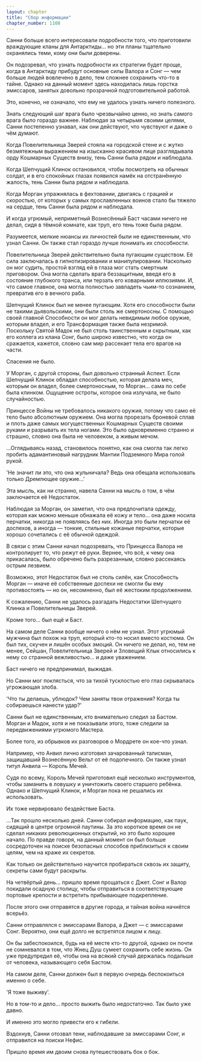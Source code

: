 ```yaml
---
layout: chapter
title: "Сбор информации"
chapter_number: 1108
---
```


Санни больше всего интересовали подробности того, что приготовили враждующие кланы для Антарктиды... но эти планы тщательно охранялись теми, кому они были доверены.

Он подозревал, что узнать подробности их стратегии будет проще, когда в Антарктиду прибудут основные силы Валора и Сонг — чем больше людей вовлечено в дело, тем сложнее сохранить что-то в тайне. Однако на данный момент здесь находилась лишь горстка эмиссаров, занятых довольно прозрачной подготовительной работой.

Это, конечно, не означало, что ему не удалось узнать ничего полезного.

Знать следующий шаг врага было чрезвычайно ценно, но знать самого врага было гораздо важнее. Наблюдая за четырьмя своими целями, Санни постепенно узнавал, как они действуют, что чувствуют и даже о чём думают.

Когда Повелительница Зверей стояла на городской стене и с жутко безмятежным выражением на изысканно красивом лице разглядывала орду Кошмарных Существ внизу, тень Санни была рядом и наблюдала.

Когда Шепчущий Клинок остановился, чтобы посмотреть на обычных солдат, и в его спокойных глазах появился намёк на отстранённую жалость, тень Санни была рядом и наблюдала.

Когда Морган упражнялась в фехтовании, двигаясь с грацией и скоростью, от которых у самых прославленных воинов стало бы тяжело на сердце, тень Санни была рядом и наблюдала.

И когда угрюмый, неприметный Вознесённый Баст часами ничего не делал, сидя в тёмной комнате, как труп, его тень тоже была рядом.

Разумеется, мелкие нюансы их личностей были не единственным, что узнал Санни. Он также стал гораздо лучше понимать их способности.

Повелительница Зверей действительно была пугающим существом. Её сила заключалась в гипнотизировании и манипулировании. Насколько он мог судить, простой взгляд ей в глаза мог стать смертным приговором. Она могла сделать врага беззащитным, введя его в состояние глубокого транса, или терзать его коварными иллюзиями. И, что самое главное, она могла полностью завладеть чьим-то сознанием, превратив его в вечного раба.

Шепчущий Клинок был не менее пугающим. Хотя его способности были не такими дьявольскими, они были столь же смертоносны. С помощью своей главной Способности он мог делать невидимым любое оружие, которым владел, и его Трансформация также была незримой. Поскольку Святой Мадок не был столь таинственным и скрытным, как его коллега из клана Сонг, было широко известно, что когда он сражается, кажется, словно сам мир рассекает тела его врагов на части.

Спасения не было.

У Морган, с другой стороны, был довольно странный Аспект. Если Шепчущий Клинок обладал способностью, которая делала меч, которым он владел, более смертоносным, то Морган... сама по себе была клинком. Ощущение остроты, которое она излучала, не было случайностью.

Принцессе Войны не требовалось никакого оружия, потому что само её тело было абсолютным оружием. Она могла прорезать броневой сплав и плоть даже самых могущественных Кошмарных Существ своими руками и разрывать их тела ногами. Это было одновременно странно и страшно, словно она была не человеком, а живым мечом.

...Оглядываясь назад, становилось понятно, как она смогла так легко пробить адамантиновый нагрудник Мантии Подземного Мира голой рукой.

'Не значит ли это, что она жульничала? Ведь она обещала использовать только Дремлющее оружие...'

Эта мысль, как ни странно, навела Санни на мысль о том, в чём заключается её Недостаток.

Наблюдая за Морган, он заметил, что она предпочитала одежду, которая как можно меньше обнажала её кожу и тело... она даже носила перчатки, никогда не появляясь без них. Иногда это были перчатки её доспехов, а иногда — тонкие, стильные кожаные перчатки, которые хорошо сочетались с её обычной одеждой.

В связи с этим Санни начал подозревать, что Принцесса Валора не контролирует то, что режут её руки. Вернее, что всё, к чему она прикасалась, было обречено быть разрезанным, словно рассекаясь острым лезвием.

Возможно, этот Недостаток был не столь силён, как Способность Морган — иначе её собственные доспехи не смогли бы ему противостоять — но он, несомненно, был её жестоким продолжением.

К сожалению, Санни не удалось разгадать Недостатки Шепчущего Клинка и Повелительницы Зверей.

Кроме того... был ещё и Баст.

На самом деле Санни вообще ничего о нём не узнал. Этот угрюмый мужчина был похож на труп, который кто-то носил вместо костюма. Он был тих, скучен и лишён особых эмоций. Он ничего не делал, но, тем не менее, Сейшан, Повелительница Зверей и Зловещий Клык относились к нему со странной вежливостью... и даже уважением.

Баст ничего не предпринимал, выжидая.

Но Санни мог поклясться, что за тихой тусклостью его глаз скрывалась угрожающая злоба.

'Что ты делаешь, ублюдок? Чем заняты твои отражения? Когда ты собираешься нанести удар?'

Санни был не единственным, кто внимательно следил за Бастом. Морган и Мадок, хотя и не показывали этого, тоже следили за передвижениями угрюмого Мастера.

Более того, из обрывков их разговоров о Мордрете он кое-что узнал.

Например, что Анвил лично изготовил зачарованный талисман, защищавший Вознесённую Вельт от её подопечного. Он также узнал титул Анвила — Король Мечей.

Судя по всему, Король Мечей приготовил ещё несколько инструментов, чтобы заманить в ловушку и уничтожить своего старшего ребёнка. Однако и Шепчущий Клинок, и Морган пока не решались их использовать.

Их тоже нервировало бездействие Баста.

...Так прошло несколько дней. Санни собирал информацию, как паук, сидящий в центре огромной паутины. За это короткое время он не сделал никаких революционных открытий, но это было хорошее начало. По правде говоря, на данный момент он был больше сосредоточен на поиске безопасных способов приблизиться к своим целям, чем на краже их секретов.

Как только он действительно научится пробираться сквозь их защиту, секреты сами будут раскрыты.

На четвёртый день... пришло время прощаться с Джет. Сонг и Валор покидали осадную столицу, чтобы отправиться в соответствующие портовые крепости и встретить прибывающее подкрепление.

После этого они отправятся в другие города, и тайная война начнётся всерьёз.

Санни отправлялся с эмиссарами Валора, а Джет — с эмиссарами Сонг. Вероятно, они ещё долго не встретятся лицом к лицу.

Он бы забеспокоился, будь на её месте кто-то другой, однако он почти не сомневался в том, что Жнец Душ сумеет сохранить себе жизнь. Он уже предупредил её, чтобы она на всякий случай держалась подальше от человека, называющего себя Бастом.

На самом деле, Санни должен был в первую очередь беспокоиться именно о себе.

'Я тоже выживу'.

Но в том-то и дело... просто выжить было недостаточно. Так было уже давно.

И именно это могло привести его к гибели.

Вздохнув, Санни отозвал тени, наблюдавшие за эмиссарами Сонг, и отправился на поиски Нефис.

Пришло время им двоим снова путешествовать бок о бок.